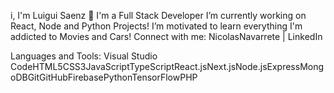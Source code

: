i, I'm Luigui Saenz 👋
I'm a Full Stack Developer
I’m currently working on React, Node and Python Projects!
I’m motivated to learn everything
I'm addicted to Movies and Cars!
Connect with me:
NicolasNavarrete | LinkedIn


Languages and Tools:
Visual Studio CodeHTML5CSS3JavaScriptTypeScriptReact.jsNext.jsNode.jsExpressMongoDBGitGitHubFirebasePythonTensorFlowPHP




